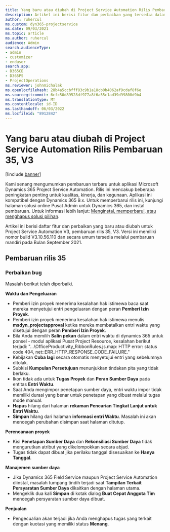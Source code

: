 ```yaml
---
title: Yang baru atau diubah di Project Service Automation Rilis Pembaruan 35, V3
description: Artikel ini berisi fitur dan perbaikan yang tersedia dalam Rilis Pembaruan Microsoft Dynamics 365 Project Service Automation 35, V3.
author: ruhercul
ms.custom: dyn365-projectservice
ms.date: 09/03/2021
ms.topic: article
ms.author: ruhercul
audience: Admin
search.audienceType:
- admin
- customizer
- enduser
search.app:
- D365CE
- D365PS
- ProjectOperations
ms.reviewer: johnmichalak
ms.openlocfilehash: 28b4a5ccbfff83c9b1a18cb0b4062af9cdaf8f6e
ms.sourcegitcommit: 6cfc50d89528df977a8f6a55c1ad39d99800d9b4
ms.translationtype: MT
ms.contentlocale: id-ID
ms.lasthandoff: 06/03/2022
ms.locfileid: "8912842"
---
```

# <a name="whats-new-or-changed-in-project-service-automation-update-release-35-v3"></a>Yang baru atau diubah di Project Service Automation Rilis Pembaruan 35, V3

[!include [banner](../includes/psa-now-project-operations.md)]

Kami senang mengumumkan pembaruan terbaru untuk aplikasi Microsoft Dynamics 365 Project Service Automation. Rilis ini mencakup beberapa peningkatan penting untuk kualitas, kinerja, dan kegunaan. Aplikasi ini kompatibel dengan Dynamics 365 9.x. Untuk memperbarui rilis ini, kunjungi halaman solusi online Pusat Admin untuk Dynamics 365, dan instal pembaruan. Untuk informasi lebih lanjut: [Menginstal, memperbarui, atau menghapus solusi pilihan](/power-platform/admin/install-remove-preferred-solution).

Artikel ini berisi daftar fitur dan perbaikan yang baru atau diubah untuk Project Service Automation V3, pembaruan rilis 35, V3. Versi ini memiliki nomor build V3.10.56.110 dan secara umum tersedia melalui pembaruan mandiri pada Bulan September 2021.

## <a name="update-release-35"></a>Pembaruan rilis 35

### <a name="bug-fixes"></a>Perbaikan bug

Masalah berikut telah diperbaiki.

**Waktu dan Pengeluaran**

- Pemberi izin proyek menerima kesalahan hak istimewa baca saat mereka menyetujui entri pengeluaran dengan peran **Pemberi Izin Proyek**.
- Pemberi izin proyek menerima kesalahan hak istimewa menulis **msdyn_projectapproval** ketika mereka membatalkan entri waktu yang disetujui dengan peran **Pemberi Izin Proyek**.
- Bila Anda memilih **Salin pekan** dalam entri waktu di dynamics 365 untuk ponsel - modul aplikasi Pusat Project Resource, kesalahan berikut terjadi: "...\OfficeProductivity_RibbonRules.js.map: HTTP error: status code 404, net::ERR_HTTP_RESPONSE_CODE_FAILURE."
- Kebijakan **Coba lagi** secara otomatis menyetujui entri yang sebelumnya ditolak.
- Subkisi **Kumpulan Persetujuan** menunjukkan tindakan pita yang tidak berlaku.
- Ikon tidak ada untuk **Tugas Proyek** dan **Peran Sumber Daya** pada entitas **Entri Waktu**.
- Saat Anda mengimpor penetapan sumber daya, entri waktu impor tidak memiliki durasi yang benar untuk penetapan yang dibuat melalui tugas mode manual.
- **Hapus** hilang dari halaman **rekaman Pencarian Tingkat Lanjut untuk Entri Waktu**.
- **Simpan** hilang dari halaman **informasi entri Waktu**. Masalah ini akan mencegah perubahan disimpan saat halaman ditutup.

**Perencanaan proyek**

- Kisi **Penetapan Sumber Daya** dan **Rekonsiliasi Sumber Daya** tidak mengurutkan atribut yang dikelompokkan secara abjad.
- Tugas tidak dapat dibuat jika perilaku tanggal disesuaikan ke **Hanya Tanggal**.

**Manajemen sumber daya**

- Jika Dynamics 365 Field Service maupun Project Service Automation diinstal, masalah tumpang tindih terjadi saat **Tampilan Terkait Persyaratan Sumber Daya** dikaitkan dengan halaman utama.
- Mengeklik dua kali **Simpan** di kotak dialog **Buat Cepat Anggota Tim** mencegah persyaratan sumber daya dibuat.

**Penjualan**

- Pengecualian akan terjadi jika Anda menghapus tugas yang terkait dengan kuotasi yang memiliki status **Menang**.
